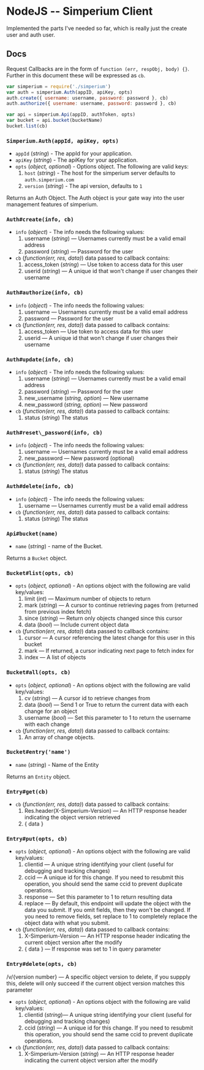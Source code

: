 NodeJS -- Simperium Client
==========================

Implemented the parts I've needed so far, which is really just the create user and auth user.

## Docs

Request Callbacks are in the form of `function (err, respObj, body) {}`. Further in this document these will be expressed as `cb`.

```javascript
var simperium = require('./simperium')
var auth = simperium.Auth(appID, apiKey, opts)
auth.create({ username: username, password: password }, cb)
auth.authorize({ username: username, password: password }, cb)

var api = simperium.Api(appID, authToken, opts)
var bucket = api.bucket(bucketName)
bucket.list(cb)

```

### `Simperium.Auth(appId, apiKey, opts)`

* `appId` (*string*) - The appId for your application.
* `apiKey` (*string*) - The apiKey for your application.
* `opts` (*object, optional*) - Options object.  The following are valid keys:
  1. `host` (*string*) - The host for the simperium server defaults to `auth.simperium.com`
  1. `version` (*string*) - The api version, defaults to `1`

Returns an Auth Object. The Auth object is your gate way into the user management features of simperium.


### `Auth#create(info, cb)`

* `info` (*object*) - The info needs the following values:
  1. username (*string*) — Usernames currently must be a valid email address
  1. password (*string*) — Password for the user
* `cb`  (*function(err, res, data)*) data passed to callback contains:
  1. access_token (*string*) — Use token to access data for this user
  1. userid (*string*) — A unique id that won't change if user changes their username


### `Auth#authorize(info, cb)`

* `info` (*object*) - The info needs the following values:
  1. username — Usernames currently must be a valid email address
  1. password — Password for the user
* `cb`  (*function(err, res, data)*) data passed to callback contains:
  1. access_token — Use token to access data for this user
  1. userid — A unique id that won't change if user changes their username

### `Auth#update(info, cb)`

* `info` (*object*) - The info needs the following values:
  1. username (*string*) — Usernames currently must be a valid email address
  1. password (*string*) — Password for the user
  1. new_username (*string, option*) — New username
  1. new_password (*string, option*) — New password
* `cb`  (*function(err, res, data)*) data passed to callback contains:
  1. status (*string*) The status

### `Auth#reset\_password(info, cb)`

* `info` (*object*) - The info needs the following values:
  1. username — Usernames currently must be a valid email address
  1. new_password — New password (optional)
* `cb`  (*function(err, res, data)*) data passed to callback contains:
  1. status (*string*) The status

### `Auth#delete(info, cb)`

* `info` (*object*) - The info needs the following values:
  1. username — Usernames currently must be a valid email address
* `cb`  (*function(err, res, data)*) data passed to callback contains:
  1. status (*string*) The status

### `Api#bucket(name)`

* `name` (*string*) - name of the Bucket.

Returns a `Bucket` object.

### `Bucket#list(opts, cb)`

* `opts` (*object, optional*) - An options object with the following are valid key/values:
  1. limit (*int*) — Maximum number of objects to return
  1. mark (*string*) — A cursor to continue retrieving pages from (returned from previous index fetch)
  1. since (*string*) — Return only objects changed since this cursor
  1. data (*bool*) — Include current object data
* `cb`  (*function(err, res, data)*) data passed to callback contains:
  1. cursor — A cursor referencing the latest change for this user in this bucket
  1. mark — If returned, a cursor indicating next page to fetch index for
  1. index — A list of objects


### `Bucket#all(opts, cb)`

* `opts` (*object, optional*) - An options object with the following are valid key/values:
  1. cv (*string*) — A cursor id to retrieve changes from
  1. data (*bool*) — Send 1 or True to return the current data with each change for an object
  1. username (*bool*) — Set this parameter to 1 to return the username with each change
* `cb`  (*function(err, res, data)*) data passed to callback contains:
  1. An array of change objects.

### `Bucket#entry('name')`

* `name` (*string*) - Name of the Entity

Returns an `Entity` object.

### `Entry#get(cb)`


* `cb`  (*function(err, res, data)*) data passed to callback contains:
  1. Res.header(X-Simperium-Version) — An HTTP response header indicating the object version retrieved
  1. { data }

### `Entry#put(opts, cb)`

* `opts` (*object, optional*) - An options object with the following are valid key/values:
  1. clientid — A unique string identifying your client (useful for debugging and tracking changes)
  1. ccid — A unique id for this change. If you need to resubmit this operation, you should send the same ccid to prevent duplicate operations.
  1. response — Set this parameter to 1 to return resulting data
  1. replace — By default, this endpoint will update the object with the data you submit. If you omit fields, then they won't be changed. If you need to remove fields, set replace to 1 to completely replace the object data with what you submit.
* `cb`  (*function(err, res, data)*) data passed to callback contains:
  1. X-Simperium-Version — An HTTP response header indicating the current object version after the modify 
  1. { data } — If response was set to 1 in query parameter



### `Entry#delete(opts, cb)`

/v/{version number} — A specific object version to delete, if you suppply this, delete will only succeed if the current object version matches this parameter

* `opts` (*object, optional*) - An options object with the following are valid key/values:
  1. clientid (*string*)— A unique string identifying your client (useful for debugging and tracking changes)
  1. ccid (*string*) — A unique id for this change. If you need to resubmit this operation, you should send the same ccid to prevent duplicate operations.
* `cb`  (*function(err, res, data)*) data passed to callback contains:
  1. X-Simperium-Version (*string*) — An HTTP response header indicating the current object version after the modify
